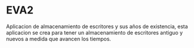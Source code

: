 # EVA2
Aplicacion de almacenamiento de escritores y sus años de existencia, esta aplicacion se crea para tener un almacenamiento de escritores antiguo y nuevos a medida que avancen los tiempos.

